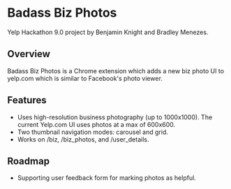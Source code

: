 # Badass Biz Photos

Yelp Hackathon 9.0 project by Benjamin Knight and Bradley Menezes.

## Overview

Badass Biz Photos is a Chrome extension which adds a new biz photo UI to yelp.com which is similar to Facebook's photo viewer.

## Features

* Uses high-resolution business photography (up to 1000x1000).  The current Yelp.com UI uses photos at a max of 600x600.
* Two thumbnail navigation modes: carousel and grid.
* Works on /biz, /biz_photos, and /user_details.

## Roadmap

* Supporting user feedback form for marking photos as helpful.
